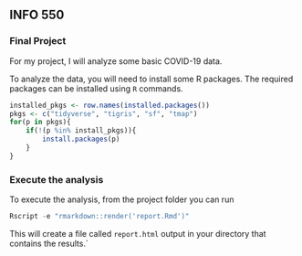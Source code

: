## INFO 550

### Final Project
For my project, I will analyze some basic COVID-19 data.

To analyze the data, you will need to install some R packages. The required packages can be installed using `R` commands.

```r
installed_pkgs <- row.names(installed.packages())
pkgs <- c("tidyverse", "tigris", "sf", "tmap")
for(p in pkgs){
	if(!(p %in% install_pkgs)){
		install.packages(p)
	}
}
```

### Execute the analysis

To execute the analysis, from the project folder you can run
```r
Rscript -e "rmarkdown::render('report.Rmd')"
```

This will create a file called `report.html` output in your directory that contains the results.`
